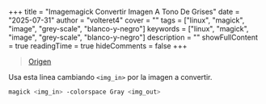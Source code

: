 +++
title = "Imagemagick Convertir Imagen A Tono De Grises"
date = "2025-07-31"
author = "volteret4"
cover = ""
tags = ["linux", "magick", "image", "grey-scale", "blanco-y-negro"]
keywords = ["linux", "magick", "image", "grey-scale", "blanco-y-negro"]
description = ""
showFullContent = true
readingTime = true
hideComments = false
+++


> [Origen](https://stackoverflow.com/questions/13317753/convert-rgb-to-grayscale-in-imagemagick-command-line)

Usa esta linea cambiando `<img_in>` por la imagen a convertir.

```bash
magick <img_in> -colorspace Gray <img_out>
